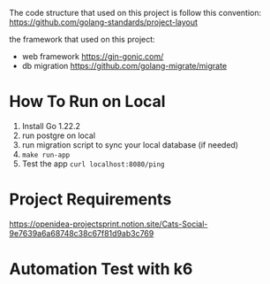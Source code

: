 The code structure that used on this project is follow this convention: https://github.com/golang-standards/project-layout

the framework that used on this project: 
- web framework https://gin-gonic.com/
- db migration https://github.com/golang-migrate/migrate


# How To Run on Local
1. Install Go 1.22.2 
2. run postgre on local
3. run migration script to sync your local database (if needed)
4. ```make run-app```
5. Test the app
   ```curl localhost:8080/ping```


# Project Requirements 
https://openidea-projectsprint.notion.site/Cats-Social-9e7639a6a68748c38c67f81d9ab3c769

# Automation Test with k6
